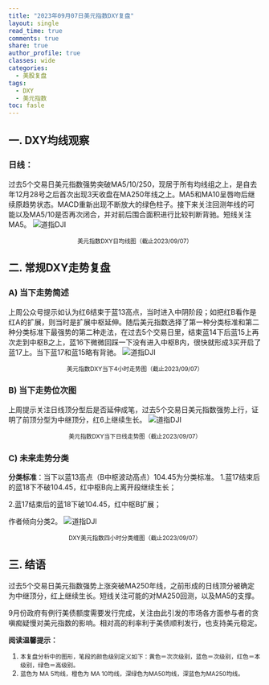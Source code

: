 ```yaml
---
title: "2023年09月07日美元指数DXY复盘"
layout: single
read_time: true
comments: true
share: true
author_profile: true
classes: wide
categories:
  - 美股复盘
tags:
  - DXY
  - 美元指数
toc: fasle
---
```

## 一. DXY均线观察
### 日线：
过去5个交易日美元指数强势突破MA5/10/250，现居于所有均线组之上，是自去年12月28号之后首次出现3天收盘在MA250年线之上。MA5和MA10呈唇吻后继续原趋势状态。MACD重新出现不断放大的绿色柱子。接下来关注回测年线的可能以及MA5/10是否再次闭合，并对前后围合面积进行比较判断背驰。短线关注MA5。
 ![道指DJI](https://image.olim.cc/2023-09-07-DXY-day.png)
<small><center>美元指数DXY日均线图（截止2023/09/07）</center></small>
## 二. 常规DXY走势复盘
### A) 当下走势简述
上周公众号提示如认为红6结束于蓝13高点，当时进入中阴阶段；如把红B看作是红A的扩展，则当时是扩展中枢延伸。随后美元指数选择了第一种分类标准和第二种分类标准下最强势的第二种走法，在过去5个交易日里，结束蓝14下后蓝15上再次走到中枢B之上，蓝16下微微回踩一下没有进入中枢B内，很快就形成3买开启了蓝17上。当下蓝17和蓝15略有背驰。
 ![道指DJI](https://image.olim.cc/2023-09-07-DXY-hour.png)
<small><center>美元指数DXY当下4小时走势图（截止2023/09/07）</center></small>
### B) 当下走势位次图
上周提示关注日线顶分型后是否延伸成笔，过去5个交易日美元指数强势上行，证明了前顶分型为中继顶分，红6上继续生长。
 ![道指DJI](https://image.olim.cc/2023-09-07-DXY-day-1.png)
<small><center>美元指数DXY当下日线走势图（截止2023/09/07）</center></small>
### C) 未来走势分类
**分类标准**：当下以蓝13高点（B中枢波动高点）104.45为分类标准。
1.蓝17结束后的蓝18下不破104.45，红中枢B向上离开段继续生长；

2.蓝17结束后的蓝18下破104.45，红中枢B扩展；

作者倾向分类2。
 ![道指DJI](https://image.olim.cc/2023-09-07-DXY-hour-fl.png)
<small><center>DXY美元指数四小时分类缠图（截止2023/09/07）</center></small>
## 三. 结语
过去5个交易日美元指数强势上涨突破MA250年线，之前形成的日线顶分被确定为中继顶分，红上继续生长。短线关注可能的对MA250回测，以及MA5的支撑。

9月份政府有例行美债额度需要发行完成，关注由此引发的市场各方面参与者的贪嗔痴疑慢对美元指数的影响。相对高的利率利于美债顺利发行，也支持美元稳定。


**阅读温馨提示：** 
1. <small>本复盘分析中的图形，笔段的颜色级别定义如下：黄色＝次次级别，蓝色＝次级别，红色＝本级别，绿色＝高级别。</small> 
2. <small>蓝色为 MA 5均线，橙色为 MA 10均线，深绿色为MA50均线，深蓝色为MA250均线。</small> 

